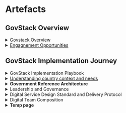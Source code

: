 # Artefacts

## **GovStack Overview**

<details>

<summary><a href="../../">Govstack Overview</a></summary>

### GovStack Introduction Presentation

**Description of artefact**:

**Link to artefact:**

### **GovStack youtube channel**

&#x20;**Description of artefact**: **** The youtube channel will house all of GovStacks Long and shirt format videos

**Link to artefact:**

### **GovStack service design & delivery approach posters**

**Description of artefact**: These posters can be printed out as physical posters.

**Link to artefact:**

### **Govstack physical Building Blocks 3D Printable**

**Description of artefact**:

**Link to artefact:**

### **Introduction to GovStack LMS**

**Description of artefact**: A short presentation that describes the struccture of GovStack LMS, learning path and access.&#x20;

**Link to artefact:**

Part of **Module 1 on GovStack LMS**

</details>

<details>

<summary><a href="../../2-description/engagement-opportunities.md">Engagnement Opportunities</a></summary>

### Scope of Work (MoU)

**Description of artefact**:

**Link to artefact:**

**Part of Module  on GovStack LMS**

### **High Level Roadmap (MoU)**

**Description of artefact**:

**Link to artefact:**

**Part of Module  on GovStack LMS**

### High Level Roadmap (Internal Team)

**Description of artefact**:

**Link to artefact:**

**Part of Module  on GovStack LMS**

### Guide + Template for development of Agreement of cooperation (various forms)

**Description of artefact**:

**Link to artefact:**

**Part of Module 1 on GovStack LMS**

### **D**evelopment of Agreement of cooperation (various forms)

**Description of artefact**:

**Link to artefact:**

**Part of Module 1 on GovStack LMS**

### **Onboarding Presentation for GovStack Country Team**

**Description of artefact**:

**Link to artefact:**

**Part of Module on GovStack LMS**

### Agreement of Cooperation for Countries Presentation

**Description of artefact**:

**Link to artefact:**

**Part of Module on GovStack LMS**

### Expression of Interest (Letter**, email, meeting**)

**Description of artefact**:

**Link to artefact:**

**Part of Module on GovStack LMS**

****

</details>

## GovStack Implementation Journey

<details>

<summary>GovStack Implementation Playbook</summary>

###

**Description of Artefact**

**Link to artefact:**

**Part of Module on GovStack LMS**

</details>

<details>

<summary><a href="../digital-strategy-and-governance/understanding-country-context-and-needs/">Understanding country context and needs</a></summary>

### Readiness Assessment Report

**Description of artefact**:

**Link to artefact:**

**Part of Module on GovStack LMS**

</details>

<details>

<summary><strong>Government Reference Architecture</strong></summary>

### Strategic Government Adoption of GovStack EA

**Description of artefact**:

**Link to artefact:**

### Digital Transformation Level-Strategy

**Description of artefact**:

**Link to artefact:**

###

</details>

<details>

<summary>Leadership and Governance</summary>

### Initial Country Who’s Who report (CWWR)/ high level stakeholders

**Description of artefact**:

**Link to artefact:**

</details>

<details>

<summary>Digital Service Design Standard and Delivery Protocol</summary>

### **GovStack Service design approach**

**Description of artefact**:

Part of **Module on GovStack LMS**

### **GovStack service design Standard and Delivery protocol**&#x20;

**Description of artefact**:

Part of **Module on GovStack LMS**

</details>

<details>

<summary>Digital Team Composition</summary>

### GovStack Country Team

**Description of artefact**:

**Link to artefact:**

Part of **Module on GovStack LMS**

### Training course for IT

**Description of artefact**:

**Link to artefact:**

Part of **Module on GovStack LMS**

### Training course for Management

**Description of artefact**:

**Link to artefact:**

Part of **Module on GovStack LMS**

### Training course for Service Designers

**Description of artefact**:

**Link to artefact:**

Part of **Module on GovStack LMS**

### Training course for Policy makers

**Description of artefact**:

**Link to artefact:**

Part of **Module on GovStack LMS**

### Training course for Trainers

**Description of artefact**:

**Link to artefact:**

Part of **Module on GovStack LMS**

### Sample Learner Journey

**Description of artefact**:

**Link to artefact:**

Part of **Module on GovStack LMS**

</details>

<details>

<summary><strong>Temp page</strong></summary>

Budget Plan

Facilitatory Training Plan

Guide to Procurement

Infrastructure Setup

GovStack Ecosystem Reference Architecture

Shared Service Policy Template

Design Shared Services Policies

CB Gap Identification Template

Service Usage Guide for Government Officials

Service Usage Guide for Citizens

IT Service support and ecosystem

Launch Checklist for Services

Green GovStack Procurement Guide

GovStack Experience Journal

Initial team description (MoU)

Promo video 5

Onboarding Presentation for GovStack Country Team (ITU Specific)

Country Engagement Team

Template for development of GovStack Agreement of Cooperation

Guide for Development of Agreement Cooperation

Contract management platform for management of MoU

Stakeholders mapping (Word template)

Initial Readiness Assessment

Readiness Assessment Report

Introduction to CESK

Jira Project

Confluence Space

GIZ SharePoint Folder

White/Colab Boards

Stakeholder mapping

Roles & Responsibilities

Risk identification

Country Situation Report (Djibouti Sample)

Curricula development

Introduction to CESK

User Profiles Taxonomy

Curriculum Map

Country Engagement Journey

Tutorials on use of web sequence diagram

RFI-1

Explainer on how to use RFI 1

Country Who’s Who report (CWWR)

Kickoff Presentation

Status Quo - 1 Presentation

Sector Domain ID&#x20;

Challenges to Digitisation of Gov Services&#x20;

Priority Sector/domains for Digitisation of Gov Services

Current assessment of Gov Digitisation initiatives&#x20;

RFI 1

Introduction to GovStack & Recap of kickoff session

Country Digitization Report Template

Presentation to explain GovStack approach to Digitise services

Prioritisation Workshop Methodology

RFI 2&#x20;

RFI 3

RFI 2

RFI 3

RFI 4

RFI 5

Explainer on how to use RFI 2

Explainer on how to use RFI 3

Explainer on how to use RFI 4

Explainer on how to use RFI 5

Digital Transformation as a State Policy

Updated RFI-4

Institutional governance and digital teams

Govstack Prioritisation Guideline Deck

Design Thinking

Facilitation technique

Use of Facilitation tools

Product and technical requirement template

Guidance on Agile framework prototyping for developing prototype

Guidance on integrating GovStack with Digital Government

Guidance on Architecture Continuity

GovStack CB Training Needs Analysis Template

Agile Architecture

Enterprise Architecture Framework (BB)

How to Use Digital Service Design Toolkit

DIY identification of User & Business life events

User Needs Research Plan

User Needs Report

User Needs Assessment

User Journey

Life & business events

UX/UI Best Practices

MVP Feedback

BPMN Development Guide

Security Drills

QA template

Release plan to production in Sandbox

Test Scripts

Product Specifications

Technical Specifications

Test Script Templates

Documentation of entire Design and Delivery

Q/A Template

Digital Security Drill

Product & technical requirement template

Infrastructure Checklist & procurement plan

Release plan to production in Sandbox

DevOps Pipeline

Program Lifecycle

Analytics & Business (BB)

Identification and Authentication (BB)

Information Mediator (BB)

Messaging (SMS) (BB)

Workflow & Algorithm (BB)

Scheduling (BB)

Security (BB)

Consent Management (BB)

Digital Registries (BB)

Registration (BB)

Payments (BB)

Geographic Information Services (GIS) (BB)

Content Management (BB)

Artificial Intelligence (BB)

Client Case Management (BB)

eMarketplace (BB)

Collaboration Management (BB)

Data Collection (BB)

eLearning (BB)

Reporting & Dashboards (BB)

Shared Data Repositories (BB)

Principles for Digital Development

Capacity Building Strategy/Assessment

Data Exchange

</details>
